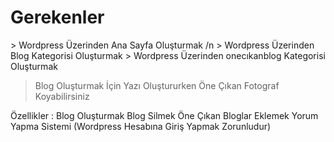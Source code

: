 <h1>Gerekenler</h1>
> Wordpress Üzerinden Ana Sayfa Oluşturmak /n
 > Wordpress Üzerinden Blog Kategorisi Oluşturmak
> Wordpress Üzerinden onecıkanblog Kategorisi Oluşturmak

> Blog Oluşturmak İçin Yazı Oluştururken Öne Çıkan Fotograf Koyabilirsiniz

Özellikler :
Blog Oluşturmak
Blog Silmek
Öne Çıkan Bloglar Eklemek
Yorum Yapma Sistemi (Wordpress Hesabına Giriş Yapmak Zorunludur)
